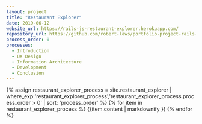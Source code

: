```yaml
---
layout: project
title: "Restaurant Explorer"
date: 2019-06-12
website_url: https://rails-js-restaurant-explorer.herokuapp.com/
repository_url: https://github.com/robert-laws/portfolio-project-rails-javascript-restaurant-explorer
process_order: 0
processes:
  - Introduction
  - UX Design
  - Information Architecture
  - Development
  - Conclusion
---
```

{% assign restaurant_explorer_process = site.restaurant_explorer | where_exp:'restaurant_explorer_process','restaurant_explorer_process.process_order > 0' | sort: 'process_order' %}
{% for item in restaurant_explorer_process %}
  {{item.content | markdownify }}
{% endfor %}